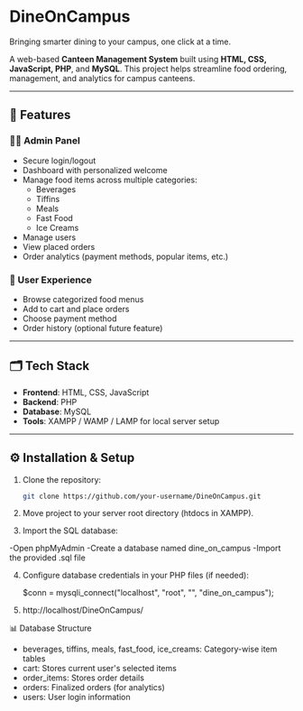 # DineOnCampus
Bringing smarter dining to your campus, one click at a time.

A web-based **Canteen Management System** built using **HTML, CSS, JavaScript, PHP**, and **MySQL**. This project helps streamline food ordering, management, and analytics for campus canteens.

---

## 🚀 Features

### 👨‍💼 Admin Panel
- Secure login/logout
- Dashboard with personalized welcome
- Manage food items across multiple categories:
  - Beverages
  - Tiffins
  - Meals
  - Fast Food
  - Ice Creams
- Manage users
- View placed orders
- Order analytics (payment methods, popular items, etc.)

### 🛒 User Experience
- Browse categorized food menus
- Add to cart and place orders
- Choose payment method
- Order history (optional future feature)

---

## 🗂️ Tech Stack

- **Frontend**: HTML, CSS, JavaScript
- **Backend**: PHP
- **Database**: MySQL
- **Tools**: XAMPP / WAMP / LAMP for local server setup

---

## ⚙️ Installation & Setup

1. Clone the repository:
   ```bash
   git clone https://github.com/your-username/DineOnCampus.git
2. Move project to your server root directory (htdocs in XAMPP).

3. Import the SQL database:

  -Open phpMyAdmin
  -Create a database named dine_on_campus
  -Import the provided .sql file

4. Configure database credentials in your PHP files (if needed):
   
   $conn = mysqli_connect("localhost", "root", "", "dine_on_campus");
6. http://localhost/DineOnCampus/




📊 Database Structure 
- beverages, tiffins, meals, fast_food, ice_creams: Category-wise item tables
- cart: Stores current user's selected items
- order_items: Stores order details
- orders: Finalized orders (for analytics)
- users: User login information 

